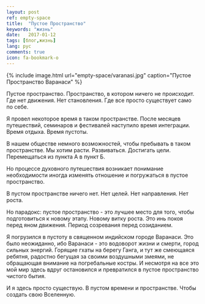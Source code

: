 ```yaml
---
layout: post
ref: empty-space
title:  "Пустое Пространство"
keywords: "жизнь"
date:   2017-01-12
tags: [блог,жизнь]
lang: рус
comments: true
icon: fa-bookmark-o
---
```


{% include image.html url="empty-space/varanasi.jpg" caption="Пустое Пространство Варанаси" %}

Пустое пространство. Пространство, в котором ничего не происходит. Где нет движения. Нет становления. Где все просто существует само по себе.

Я провел некоторое время в таком пространстве. После месяцев путешествий, семинаров и фестивалей наступило время интеграции. Время отдыха. Время пустоты.

В нашем обществе немного возможностей, чтобы пребывать в таком пространстве. Мы хотим расти. Развиваться. Достигать цели. Перемещаться из пункта А в пункт Б.

Но процессе духовного путешествия возникает понимание необходимости иногда изменять отношение и погружаться в пустое пространство.

В пустом пространстве ничего нет. Нет целей. Нет направления. Нет роста.

Но парадокс: пустое пространство - это  лучшее место для того, чтобы подготовиться к новому этапу. Новому витку роста. Это инь покоя перед яном движения. Период созревания перед созиданием.

Я погрузился в пустоту в священном индийском городе Варанаси. Это было неожиданно, ибо Варанаси - это водоворот жизни и смерти, город сильных энергий. Горящие гхаты на берегу Ганга, и тут же смеющаяся ребятня, радостно бегущая за своими воздушными змеями, не обращающая внимание на погребальные костры. И несмотря на все это мой мир здесь вдруг остановился и превратился в пустое пространство чистого бытия.

И я здесь просто существую. В пустом времени и пространстве. Чтобы создать свою Вселенную.
 

